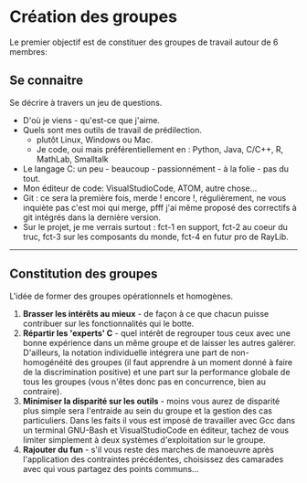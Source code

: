 # Création des groupes

Le premier objectif est de constituer des groupes de travail autour de 6 membres:

## Se connaitre

Se décrire à travers un jeu de questions.

- D'où je viens - qu'est-ce que j'aime.
- Quels sont mes outils de travail de prédilection.
  * plutôt Linux, Windows ou Mac.
  * Je code, oui mais préférentiellement en : Python, Java, C/C++, R, MathLab, Smalltalk
- Le langage C: un peu - beaucoup - passionnément - à la folie - pas du tout.
- Mon éditeur de code: VisualStudioCode, ATOM, autre chose...
- Git : ce sera la première fois, merde ! encore !, régulièrement, ne vous inquiète pas c'est moi qui merge, pfff j'ai même proposé des correctifs à git intégrés dans la dernière version.  
- Sur le projet, je me verrais surtout : fct-1 en support, fct-2 au coeur du truc, fct-3 sur les composants du monde, fct-4 en futur pro de RayLib.

---

## Constitution des groupes

L'idée de former des groupes opérationnels et homogènes.

1. **Brasser les intérêts au mieux** - de façon à ce que chacun puisse contribuer sur les fonctionnalités qui le botte.
2. **Répartir les 'experts' C** - quel intérêt de regrouper tous ceux avec une bonne expérience dans un même groupe et de laisser les autres galérer. D'ailleurs, la notation individuelle intégrera une part de non-homogénéité des groupes (il faut apprendre à un moment donné à faire de la discrimination positive) et une part sur la performance globale de tous les groupes (vous n'êtes donc pas en concurrence, bien au contraire).
3. **Minimiser la disparité sur les outils** - moins vous aurez de disparité plus simple sera l'entraide au sein du groupe et la gestion des cas particuliers. Dans les faits il vous est imposé de travailler avec Gcc dans un terminal GNU-Bash et VisualStudioCode en éditeur, tachez de vous limiter simplement à deux systèmes d'exploitation sur le groupe.
4. **Rajouter du fun** - s'il vous reste des marches de manoeuvre après l'application des contraintes précédentes, choisissez des camarades avec qui vous partagez des points communs...
